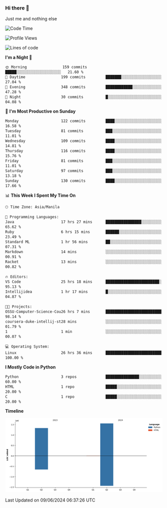 ### Hi there 👋

Just me and nothing else


<!--START_SECTION:waka-->
![Code Time](http://img.shields.io/badge/Code%20Time-356%20hrs%2018%20mins-blue)

![Profile Views](http://img.shields.io/badge/Profile%20Views-16-blue)

![Lines of code](https://img.shields.io/badge/From%20Hello%20World%20I%27ve%20Written-2.9%20million%20lines%20of%20code-blue)

**I'm a Night 🦉** 

```text
🌞 Morning                159 commits         █████░░░░░░░░░░░░░░░░░░░░   21.60 % 
🌆 Daytime                199 commits         ███████░░░░░░░░░░░░░░░░░░   27.04 % 
🌃 Evening                348 commits         ████████████░░░░░░░░░░░░░   47.28 % 
🌙 Night                  30 commits          █░░░░░░░░░░░░░░░░░░░░░░░░   04.08 % 
```
📅 **I'm Most Productive on Sunday** 

```text
Monday                   122 commits         ████░░░░░░░░░░░░░░░░░░░░░   16.58 % 
Tuesday                  81 commits          ███░░░░░░░░░░░░░░░░░░░░░░   11.01 % 
Wednesday                109 commits         ████░░░░░░░░░░░░░░░░░░░░░   14.81 % 
Thursday                 116 commits         ████░░░░░░░░░░░░░░░░░░░░░   15.76 % 
Friday                   81 commits          ███░░░░░░░░░░░░░░░░░░░░░░   11.01 % 
Saturday                 97 commits          ███░░░░░░░░░░░░░░░░░░░░░░   13.18 % 
Sunday                   130 commits         ████░░░░░░░░░░░░░░░░░░░░░   17.66 % 
```


📊 **This Week I Spent My Time On** 

```text
🕑︎ Time Zone: Asia/Manila

💬 Programming Languages: 
Java                     17 hrs 27 mins      ████████████████░░░░░░░░░   65.62 % 
Ruby                     6 hrs 15 mins       ██████░░░░░░░░░░░░░░░░░░░   23.49 % 
Standard ML              1 hr 56 mins        ██░░░░░░░░░░░░░░░░░░░░░░░   07.31 % 
Markdown                 14 mins             ░░░░░░░░░░░░░░░░░░░░░░░░░   00.91 % 
Racket                   13 mins             ░░░░░░░░░░░░░░░░░░░░░░░░░   00.82 % 

🔥 Editors: 
VS Code                  25 hrs 18 mins      ████████████████████████░   95.13 % 
Intellijidea             1 hr 17 mins        █░░░░░░░░░░░░░░░░░░░░░░░░   04.87 % 

🐱‍💻 Projects: 
OSSU-Computer-Science-Cou26 hrs 7 mins       █████████████████████████   98.14 % 
coursera-duke-intellij-st28 mins             ░░░░░░░░░░░░░░░░░░░░░░░░░   01.79 % 
1                        1 min               ░░░░░░░░░░░░░░░░░░░░░░░░░   00.07 % 

💻 Operating System: 
Linux                    26 hrs 36 mins      █████████████████████████   100.00 % 
```

**I Mostly Code in Python** 

```text
Python                   3 repos             ███████████████░░░░░░░░░░   60.00 % 
HTML                     1 repo              █████░░░░░░░░░░░░░░░░░░░░   20.00 % 
C                        1 repo              █████░░░░░░░░░░░░░░░░░░░░   20.00 % 
```



**Timeline**

![Lines of Code chart](https://raw.githubusercontent.com/brutist/brutist/main/assets/bar_graph.png)


 Last Updated on 09/06/2024 06:37:26 UTC
<!--END_SECTION:waka-->
